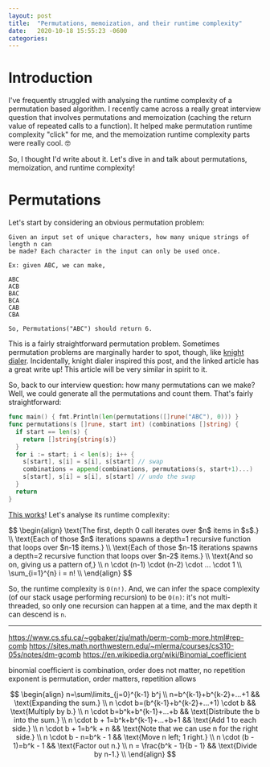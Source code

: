 ```yaml
---
layout: post
title:  "Permutations, memoization, and their runtime complexity"
date:   2020-10-18 15:55:23 -0600
categories: 
---
```


# Introduction

I've frequently struggled with analysing the runtime complexity of a permutation
based algorithm. I recently came across a really great interview question that
involves permutations and memoization (caching the return value of repeated
calls to a function). It helped make permutation runtime complexity "click" for
me, and the memoization runtime complexity parts were really cool. 🤓

So, I thought I'd write about it. Let's dive in and talk about permutations,
memoization, and runtime complexity!

# Permutations

Let's start by considering an obvious permutation problem:

```
Given an input set of unique characters, how many unique strings of length n can
be made? Each character in the input can only be used once.

Ex: given ABC, we can make,

ABC
ACB
BAC
BCA
CAB
CBA

So, Permutations("ABC") should return 6.
```

This is a fairly straightforward permutation problem. Sometimes permutation
problems are marginally harder to spot, though, like
[knight dialer](https://hackernoon.com/google-interview-questions-deconstructed-the-knights-dialer-f780d516f029).
Incidentally, knight dialer inspired this post, and the linked article has a
great write up! This article will be very similar in spirit to it.

So, back to our interview question: how many permutations can we make? Well, we
could generate all the permutations and count them. That's fairly
straightforward:

```go
func main() { fmt.Println(len(permutations([]rune("ABC"), 0))) }
func permutations(s []rune, start int) (combinations []string) {
  if start == len(s) {
	return []string{string(s)}
  }
  for i := start; i < len(s); i++ {
    s[start], s[i] = s[i], s[start] // swap
    combinations = append(combinations, permutations(s, start+1)...)
    s[start], s[i] = s[i], s[start] // undo the swap
  }
  return
}
```

[This works](https://play.golang.org/p/XgGprQQA1cf)! Let's analyse its runtime
complexity:

<div class="leftie">
$$
\begin{align}
\text{The first, depth 0 call iterates over $n$ items in $s$.} \\
\text{Each of those $n$ iterations spawns a depth=1 recursive function that loops over $n-1$ items.} \\
\text{Each of those $n-1$ iterations spawns a depth=2 recursive function that loops over $n-2$ items.} \\
\text{And so on, giving us a pattern of,} \\
n \cdot (n-1) \cdot (n-2) \cdot ... \cdot 1 \\
\sum_{i=1}^{n} i = n! \\
\end{align}
$$
</div>

So, the runtime complexity is `O(n!)`. And, we can infer the space complexity
(of our stack usage performing recursion) to be `O(n)`: it's not multi-threaded,
so only one recursion can happen at a time, and the max depth it can descend is
`n`.

----------
https://www.cs.sfu.ca/~ggbaker/zju/math/perm-comb-more.html#rep-comb
https://sites.math.northwestern.edu/~mlerma/courses/cs310-05s/notes/dm-gcomb
https://en.wikipedia.org/wiki/Binomial_coefficient

binomial coefficient is combination, order does not matter, no repetition
exponent is permutation, order matters, repetition allows

$$
\begin{align}
n=\sum\limits_{j=0}^{k-1} b^j \\
n=b^{k-1}+b^{k-2}+...+1 && \text{Expanding the sum.} \\
n \cdot b=(b^{k-1}+b^{k-2}+...+1) \cdot b && \text{Multiply by b.} \\
n \cdot b=b^k+b^{k-1}+...+b && \text{Distribute the b into the sum.} \\
n \cdot b + 1=b^k+b^{k-1}+...+b+1 && \text{Add 1 to each side.} \\
n \cdot b + 1=b^k + n && \text{Note that we can use n for the right side.} \\
n \cdot b - n=b^k - 1 && \text{Move n left; 1 right.} \\
n \cdot (b - 1)=b^k - 1 && \text{Factor out n.} \\
n = \frac{b^k - 1}{b - 1} && \text{Divide by n-1.} \\
\end{align}
$$

<script type="text/javascript" id="MathJax-script" async src="https://cdn.jsdelivr.net/npm/mathjax@3/es5/tex-chtml.js"></script>
<script type="text/javascript">
window.MathJax = {
  tex: {
    packages: ['base', 'ams', 'textmacros']
  },
  loader: {
    load: ['ui/menu', '[tex]/ams', '[tex]/textmacros']
  },
  tex: {packages: {'[+]': ['textmacros']}},
};
</script>

<style>
.leftie .MathJax * {
  text-align: left !important;
}
</style>
